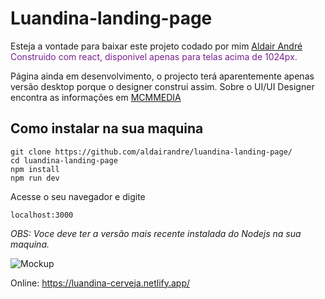 # Luandina-landing-page

<p>
    Esteja a vontade  para baixar este projeto codado por mim <span style="color:rgb(121, 33, 143);"><a target="_blank" href="https://linktr.ee//aldairandre">Aldair André</a></br>Construido com react, disponivel apenas para telas acima de 1024px.</span></p>
    
<p>
    Página ainda em desenvolvimento, o projecto terá aparentemente apenas versão desktop porque o designer construi assim.
    Sobre o UI/UI Designer encontra as informações em <a href="https://www.facebook.com/mariomonteiro.mario">MCMMEDIA</a>
</p>

## Como instalar na sua maquina 

```
git clone https://github.com/aldairandre/luandina-landing-page/
cd luandina-landing-page
npm install
npm run dev 
```
<p>Acesse o seu navegador e digite</p>

```localhost:3000```

*OBS: Voce deve ter a versão mais recente instalada do Nodejs na sua maquina.*

![Mockup](../public/Mockup/SPRK_default_preset_name_iphone_6_7_8_plus%20%E2%80%93%2019.png)

Online: https://luandina-cerveja.netlify.app/
